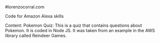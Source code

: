 #lorenzocorral.com

Code for Amazon Alexa skills

Content:
Pokemon Quiz: This is a quiz that contains questions about Pokemon. It is coded in Node JS. 
It was taken from an example in the AWS library called Reindeer Games.


